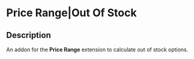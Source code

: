 # Price Range|Out Of Stock

## Description
An addon for the **Price Range** extension to calculate out of stock options.
